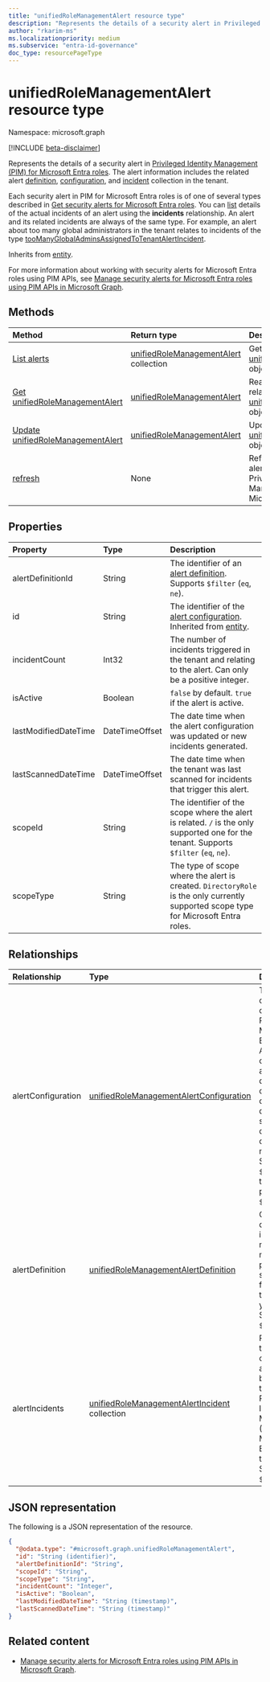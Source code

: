 ```yaml
---
title: "unifiedRoleManagementAlert resource type"
description: "Represents the details of a security alert in Privileged Identity Management (PIM) for Microsoft Entra roles."
author: "rkarim-ms"
ms.localizationpriority: medium
ms.subservice: "entra-id-governance"
doc_type: resourcePageType
---
```


# unifiedRoleManagementAlert resource type

Namespace: microsoft.graph

[!INCLUDE [beta-disclaimer](../../includes/beta-disclaimer.md)]

Represents the details of a security alert in [Privileged Identity Management (PIM) for Microsoft Entra roles](privilegedidentitymanagementv3-overview.md). The alert information includes the related alert [definition](unifiedrolemanagementalertdefinition.md), [configuration](unifiedrolemanagementalertconfiguration.md), and [incident](unifiedrolemanagementalertincident.md) collection in the tenant.

Each security alert in PIM for Microsoft Entra roles is of one of several types described in [Get security alerts for Microsoft Entra roles](privilegedidentitymanagementv3-overview.md#security-alerts-for-microsoft-entra-roles). You can [list](../api/unifiedrolemanagementalert-list-alertincidents.md) details of the actual incidents of an alert using the **incidents** relationship. An alert and its related incidents are always of the same type. For example, an alert about too many global administrators in the tenant relates to incidents of the type [tooManyGlobalAdminsAssignedToTenantAlertIncident](toomanyglobaladminsassignedtotenantalertincident.md).  

Inherits from [entity](../resources/entity.md).

For more information about working with security alerts for Microsoft Entra roles using PIM APIs, see [Manage security alerts for Microsoft Entra roles using PIM APIs in Microsoft Graph](/graph/how-to-pim-alerts).

## Methods
|Method|Return type|Description|
|:---|:---|:---|
|[List alerts](../api/rolemanagementalert-list-alerts.md)|[unifiedRoleManagementAlert](../resources/unifiedrolemanagementalert.md) collection|Get a list of the [unifiedRoleManagementAlert](../resources/unifiedrolemanagementalert.md) objects and their properties.|
|[Get unifiedRoleManagementAlert](../api/unifiedrolemanagementalert-get.md)|[unifiedRoleManagementAlert](../resources/unifiedrolemanagementalert.md)|Read the properties and relationships of an [unifiedRoleManagementAlert](../resources/unifiedrolemanagementalert.md) object.|
|[Update unifiedRoleManagementAlert](../api/unifiedrolemanagementalert-update.md)|[unifiedRoleManagementAlert](../resources/unifiedrolemanagementalert.md)|Update the properties of an [unifiedRoleManagementAlert](../resources/unifiedrolemanagementalert.md) object.|
|[refresh](../api/unifiedrolemanagementalert-refresh.md)|None|Refresh incidents on all alerts or on a single alert for Privileged Identity Management (PIM) for Microsoft Entra roles.|

## Properties
|Property|Type|Description|
|:---|:---|:---|
|alertDefinitionId|String|The identifier of an [alert definition](unifiedrolemanagementalertdefinition.md). Supports `$filter` (`eq`, `ne`).|
|id|String|The identifier of the [alert configuration](unifiedrolemanagementalertconfiguration.md). Inherited from [entity](../resources/entity.md).|
|incidentCount|Int32|The number of incidents triggered in the tenant and relating to the alert. Can only be a positive integer.|
|isActive|Boolean|`false` by default. `true` if the alert is active.|
|lastModifiedDateTime|DateTimeOffset|The date time when the alert configuration was updated or new incidents generated.|
|lastScannedDateTime|DateTimeOffset|The date time when the tenant was last scanned for incidents that trigger this alert.|
|scopeId|String|The identifier of the scope where the alert is related. `/` is the only supported one for the tenant. Supports `$filter` (`eq`, `ne`).|
|scopeType|String|The type of scope where the alert is created. `DirectoryRole` is the only currently supported scope type for Microsoft Entra roles. |

## Relationships
|Relationship|Type|Description|
|:---|:---|:---|
|alertConfiguration|[unifiedRoleManagementAlertConfiguration](../resources/unifiedrolemanagementalertconfiguration.md)|The configuration of the alert in PIM for Microsoft Entra roles. Alert configurations are pre-defined and cannot be created or deleted, but some configurations can be modified. Supports `$filter` for the **isEnabled** property and `$expand`.|
|alertDefinition|[unifiedRoleManagementAlertDefinition](../resources/unifiedrolemanagementalertdefinition.md)|Contains the description, impact, and measures to mitigate or prevent the security alert from being triggered in your tenant. Supports `$expand`.|
|alertIncidents|[unifiedRoleManagementAlertIncident](../resources/unifiedrolemanagementalertincident.md) collection|Represents the incidents of this type of alert that have been triggered in Privileged Identity Management (PIM) for Microsoft Entra roles in the tenant. Supports `$expand`.|

## JSON representation
The following is a JSON representation of the resource.
<!-- {
  "blockType": "resource",
  "keyProperty": "id",
  "@odata.type": "microsoft.graph.unifiedRoleManagementAlert",
  "baseType": "microsoft.graph.entity",
  "openType": false
}
-->
``` json
{
  "@odata.type": "#microsoft.graph.unifiedRoleManagementAlert",
  "id": "String (identifier)",
  "alertDefinitionId": "String",
  "scopeId": "String",
  "scopeType": "String",
  "incidentCount": "Integer",
  "isActive": "Boolean",
  "lastModifiedDateTime": "String (timestamp)",
  "lastScannedDateTime": "String (timestamp)"
}
```

## Related content
+ [Manage security alerts for Microsoft Entra roles using PIM APIs in Microsoft Graph](/graph/how-to-pim-alerts).

